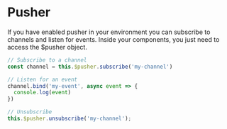 # Pusher
If you have enabled pusher in your environment you can subscribe to channels and listen for events. Inside your components, you just need to access the $pusher object.

```js
// Subscribe to a channel
const channel = this.$pusher.subscribe('my-channel')

// Listen for an event
channel.bind('my-event', async event => {
  console.log(event)
})

// Unsubscribe
this.$pusher.unsubscribe('my-channel');
```